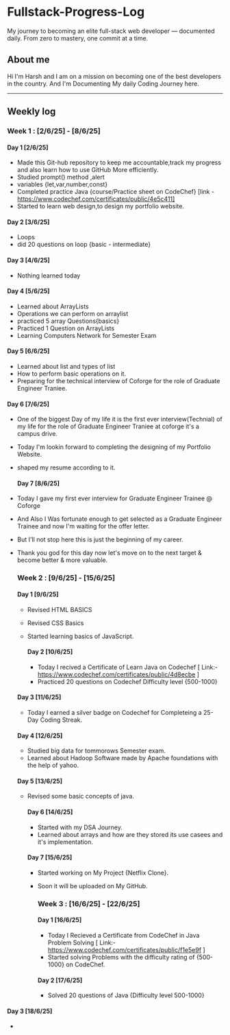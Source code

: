 # Fullstack-Progress-Log
My journey to becoming an elite full-stack web developer — documented daily. From zero to mastery, one commit at a time.

## About me 
Hi I'm Harsh and I am on a mission on becoming one of the best developers in the country.
And I'm Documenting My daily Coding Journey here.

---------------------------------------------------------------------------------------------------------------------------------------

## Weekly log 

### Week 1 : [2/6/25] - [8/6/25]

#### Day 1 [2/6/25]
- Made this Git-hub repository to keep me accountable,track my progress and also learn how to use GitHub More efficiently.
- Studied prompt() method ,alert
- variables {let,var,number,const}
- Completed practice Java {course/Practice sheet on CodeChef} [link -https://www.codechef.com/certificates/public/4e5c411]
- Started to learn web design,to design my portfolio website.

#### Day 2 [3/6/25]
- Loops
- did 20 questions on loop {basic - intermediate}
  
#### Day 3 [4/6/25]
- Nothing learned today

#### Day 4 [5/6/25]
- Learned about ArrayLists
- Operations we can perform on arraylist
- practiced 5 array Questions{basics}
- Practiced 1 Question on ArrayLists
- Learning Computers Network for Semester Exam
  
#### Day 5 [6/6/25]
- Learned about list and types of list
- How to perform basic operations on it.
- Preparing for the technical interview of Coforge for the role of Graduate Engineer Traniee.

#### Day 6 [7/6/25]
- One of the biggest Day of my life it is the first ever interview(Technial) of my life for the role of Graduate Engineer Traniee at coforge it's a campus drive.
- Today I'm lookin forward to completing the designing of my Portfolio Website.
- shaped my resume according to it.

  #### Day 7 [8/6/25]
- Today I gave my first ever interview for Graduate Engineer Trainee @ Coforge
- And Also I Was fortunate enough to get selected as a Graduate Engineer Trainee and now I'm waiting for the offer letter.
- But I'll not stop here this is just the beginning of my career.
- Thank you god for this day now let's move on to the next target & become better & more valuable.

  ### Week 2 : [9/6/25] - [15/6/25]

   #### Day 1 [9/6/25]
  - Revised HTML BASICS
  - Revised CSS Basics
  - Started learning basics of JavaScript.

    #### Day 2 [10/6/25]
    - Today I recived a Certificate of Learn Java on Codechef [ Link:-https://www.codechef.com/certificates/public/4d8ecbe ]
    - Practiced 20 questions on Codechef Difficulty level {500-1000}
  
  #### Day 3 [11/6/25]
  - Today I earned a silver badge on Codechef for Completeing a 25-Day Coding Streak.
    
  #### Day 4 [12/6/25]
  - Studied big data for tommorows Semester exam.
  - Learned about Hadoop Software made by Apache foundations with the help of yahoo.
    
  #### Day 5 [13/6/25]
  - Revised some basic concepts of java.

    #### Day 6 [14/6/25]
    - Started with my DSA Journey.
    - Learned about arrays and how are they stored its use casees and it's implementation.

    #### Day 7 [15/6/25]
    - Started working on My Project {Netflix Clone}.
    - Soon it will be uploaded on My GitHub.

      ### Week 3 : [16/6/25] - [22/6/25]

      #### Day 1 [16/6/25]
      - Today I Recieved a Certificate from CodeChef in Java Problem Solving [ Link:- https://www.codechef.com/certificates/public/f1e5e9f ]
      - Started solving Problems with the difficulty rating of {500-1000} on CodeChef.

      #### Day 2 [17/6/25]
      - Solved 20 questions of Java {Difficulty level 500-1000}
        
#### Day 3 [18/6/25]
- 
